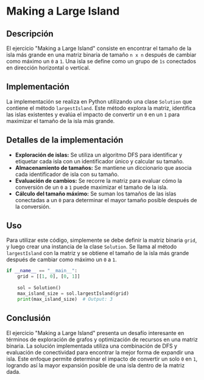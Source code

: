 # Making a Large Island

## Descripción

El ejercicio "Making a Large Island" consiste en encontrar el tamaño de la isla más grande en una matriz binaria de tamaño `n x n` después de cambiar como máximo un `0` a `1`. Una isla se define como un grupo de `1s` conectados en dirección horizontal o vertical.

## Implementación

La implementación se realiza en Python utilizando una clase `Solution` que contiene el método `largestIsland`. Este método explora la matriz, identifica las islas existentes y evalúa el impacto de convertir un `0` en un `1` para maximizar el tamaño de la isla más grande.

## Detalles de la implementación

- **Exploración de islas:** Se utiliza un algoritmo DFS para identificar y etiquetar cada isla con un identificador único y calcular su tamaño.
- **Almacenamiento de tamaños:** Se mantiene un diccionario que asocia cada identificador de isla con su tamaño.
- **Evaluación de cambios:** Se recorre la matriz para evaluar cómo la conversión de un `0` a `1` puede maximizar el tamaño de la isla.
- **Cálculo del tamaño máximo:** Se suman los tamaños de las islas conectadas a un `0` para determinar el mayor tamaño posible después de la conversión.

## Uso

Para utilizar este código, simplemente se debe definir la matriz binaria `grid`, y luego crear una instancia de la clase `Solution`. Se llama al método `largestIsland` con la matriz y se obtiene el tamaño de la isla más grande después de cambiar como máximo un `0` a `1`.

```python
if __name__ == "__main__":
    grid = [[1, 0], [0, 1]]
    
    sol = Solution()
    max_island_size = sol.largestIsland(grid)
    print(max_island_size)  # Output: 3
```

## Conclusión

El ejercicio "Making a Large Island" presenta un desafío interesante en términos de exploración de grafos y optimización de recursos en una matriz binaria. La solución implementada utiliza una combinación de DFS y evaluación de conectividad para encontrar la mejor forma de expandir una isla. Este enfoque permite determinar el impacto de convertir un solo `0` en `1`, logrando así la mayor expansión posible de una isla dentro de la matriz dada.
